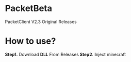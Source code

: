 # PacketBeta
PacketClient V2.3 Original Releases

# How to use?
**Step1.** Download __DLL__ From Releases
**Step2.** Inject minecraft
